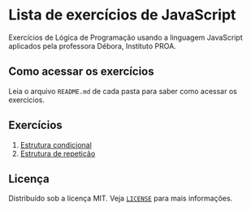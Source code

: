 # Lista de exercícios de JavaScript

Exercícios de Lógica de Programação usando a linguagem JavaScript aplicados pela professora Débora, Instituto PROA.

## Como acessar os exercícios

Leia o arquivo `README.md` de cada pasta para saber como acessar os exercícios.

## Exercícios

1. [Estrutura condicional](estruturaCondicional/README.md)
2. [Estrutura de repetição](estruturaRepeticao/README.md)

## Licença

Distribuído sob a licença MIT. Veja [`LICENSE`](LICENSE) para mais informações.
